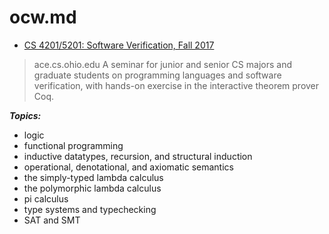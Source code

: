 # ocw.md

- [CS 4201/5201: Software Verification, Fall 2017](http://ace.cs.ohio.edu/~gstewart/courses/4201-17/)

> ace.cs.ohio.edu
> A seminar for junior and senior CS majors and graduate students 
on programming languages and software verification, 
with hands-on exercise in the interactive theorem prover Coq. 

***Topics:*** 
- logic
- functional programming
- inductive datatypes, recursion, and structural induction
- operational, denotational, and axiomatic semantics
- the simply-typed lambda calculus
- the polymorphic lambda calculus
- pi calculus
- type systems and typechecking
- SAT and SMT

